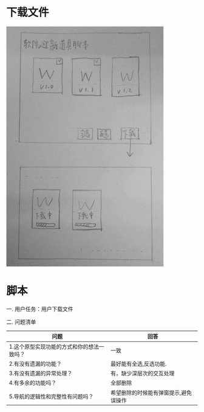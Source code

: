 # 下载文件

![](/assets/下载文件.jpg)

# 脚本

一. 用户任务：用户下载文件

二. 问题清单

| 问题 | 回答 |
| --- | --- |
| 1.这个原型实现功能的方式和你的想法一致吗？ | 一致 |
| 2.有没有遗漏的功能？ | 最好能有全选,反选功能. |
| 3.有没有遗漏的异常处理？ | 有，缺少深层次的交互处理 |
| 4.有多余的功能吗？ | 全部删除 |
| 5.导航的逻辑性和完整性有问题吗？ | 希望删除的时候能有弹窗提示,避免误操作 |

